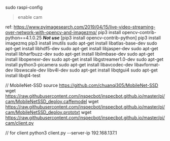 sudo raspi-config
> enable cam

ref: https://www.pyimagesearch.com/2019/04/15/live-video-streaming-over-network-with-opencv-and-imagezmq/
pip3 install opencv-contrib-python==4.1.0.25
***Not use*** [pip3 install opencv-contrib-python]
pip3 install imagezmq
pip3 install imutils
sudo apt-get install libatlas-base-dev
sudo apt-get install libhdf5-dev
sudo apt-get install libjasper-dev
sudo apt-get install libharfbuzz-dev
sudo apt-get install libilmbase-dev
sudo apt-get install libopenexr-dev
sudo apt-get install libgstreamer1.0-dev
sudo apt-get install python3-picamera
sudo apt-get install libavcodec-dev libavformat-dev libswscale-dev libv4l-dev
sudo apt-get install libqtgui4 
sudo apt-get install libqt4-test

// MobileNet-SSD source
https://github.com/chuanqi305/MobileNet-SSD
wget https://raw.githubusercontent.com/inspecbot/inspecbot.github.io/master/pi/cam/MobileNetSSD_deploy.caffemodel
wget https://raw.githubusercontent.com/inspecbot/inspecbot.github.io/master/pi/cam/MobileNetSSD_deploy.prototxt
wget https://raw.githubusercontent.com/inspecbot/inspecbot.github.io/master/pi/cam/client.py


// for client
python3 client.py --server-ip 192.168.137.1
